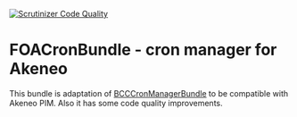[![Scrutinizer Code Quality](https://scrutinizer-ci.com/g/FriendsOfAkeneo/FOACronBundle/badges/quality-score.png?b=develop)](https://scrutinizer-ci.com/g/FriendsOfAkeneo/FOACronBundle/?branch=develop)

FOACronBundle - cron manager for Akeneo
=======================================

This bundle is adaptation of [BCCCronManagerBundle](https://github.com/michelsalib/BCCCronManagerBundle) to be compatible
with Akeneo PIM. Also it has some code quality improvements.
